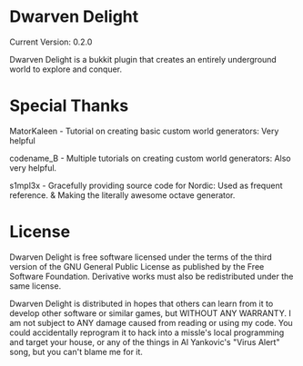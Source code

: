 Dwarven Delight
======
Current Version: 0.2.0

Dwarven Delight is a bukkit plugin that creates an entirely underground world to explore and conquer.

Special Thanks
======

MatorKaleen - Tutorial on creating basic custom world generators: Very helpful

codename_B - Multiple tutorials on creating custom world generators: Also very helpful.

s1mpl3x - Gracefully providing source code for Nordic: Used as frequent reference. & Making the literally awesome octave generator.

License
======

Dwarven Delight is free software licensed under the terms of the third version of the GNU General Public License as published by the Free Software Foundation. Derivative works must also be redistributed under the same license.

Dwarven Delight is distributed in hopes that others can learn from it to develop other software or similar games, but WITHOUT ANY WARRANTY. I am not subject to ANY damage caused from reading or using my code. You could accidentally reprogram it to hack into a missle's local programming and target your house, or any of the things in Al Yankovic's "Virus Alert" song, but you can't blame me for it.
